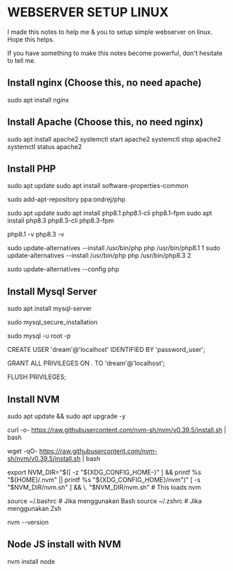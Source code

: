 # WEBSERVER SETUP LINUX
I made this notes to help me & you to setup simple webserver on linux. Hope this helps. 

If you have something to make this notes become powerful, don't hesitate to tell me.

## Install nginx (Choose this, no need apache)
sudo apt install nginx

## Install Apache (Choose this, no need nginx)
sudo apt install apache2
systemctl start apache2
systemctl stop apache2
systemctl status apache2

## Install PHP
sudo apt update
sudo apt install software-properties-common

sudo add-apt-repository ppa:ondrej/php

sudo apt update
sudo apt install php8.1 php8.1-cli php8.1-fpm
sudo apt install php8.3 php8.3-cli php8.3-fpm

php8.1 -v
php8.3 -v

sudo update-alternatives --install /usr/bin/php php /usr/bin/php8.1 1
sudo update-alternatives --install /usr/bin/php php /usr/bin/php8.3 2

sudo update-alternatives --config php

## Install Mysql Server
sudo apt install mysql-server

sudo mysql_secure_installation

sudo mysql -u root -p

CREATE USER 'dream'@'localhost' IDENTIFIED BY 'password_user';

GRANT ALL PRIVILEGES ON *.* TO 'dream'@'localhost';

FLUSH PRIVILEGES;

## Install NVM
sudo apt update && sudo apt upgrade -y

curl -o- https://raw.githubusercontent.com/nvm-sh/nvm/v0.39.5/install.sh | bash

wget -qO- https://raw.githubusercontent.com/nvm-sh/nvm/v0.39.5/install.sh | bash

export NVM_DIR="$([ -z "${XDG_CONFIG_HOME-}" ] && printf %s "${HOME}/.nvm" || printf %s "${XDG_CONFIG_HOME}/nvm")"
[ -s "$NVM_DIR/nvm.sh" ] && \. "$NVM_DIR/nvm.sh" # This loads nvm

source ~/.bashrc  # Jika menggunakan Bash
source ~/.zshrc   # Jika menggunakan Zsh

nvm --version

## Node JS install with NVM

nvm install node


